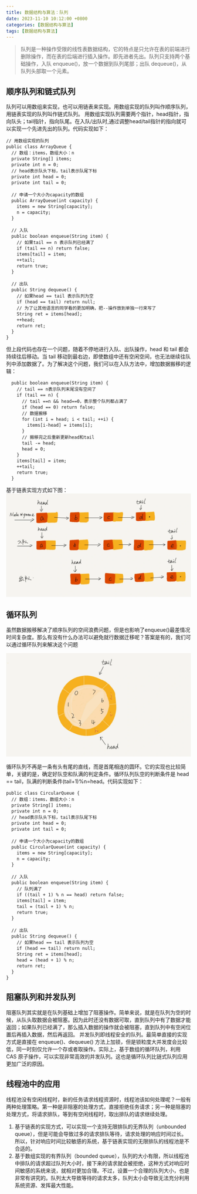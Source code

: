 ```yaml
---
title: 数据结构与算法：队列
date: 2023-11-10 10:12:00 +0800
categories: [数据结构与算法]
tags: [数据结构与算法]
---
```


> 队列是一种操作受限的线性表数据结构，它的特点是只允许在表的前端进行删除操作，而在表的后端进行插入操作。即先进者先出。队列只支持两个基础操作，入队 enqueue()，放一个数据到队列尾部；出队 dequeue()，从队列头部取一个元素。

## 顺序队列和链式队列

队列可以用数组来实现，也可以用链表来实现。用数组实现的队列叫作顺序队列，用链表实现的队列叫作链式队列。
用数组实现队列需要两个指针，head指针，指向队头；tail指针，指向队尾。在入队/出队时,通过调整head/tail指针的指向就可以实现一个先进先出的队列。代码实现如下：

```
// 用数组实现的队列
public class ArrayQueue {
  // 数组：items，数组大小：n
  private String[] items;
  private int n = 0;
  // head表示队头下标，tail表示队尾下标
  private int head = 0;
  private int tail = 0;

  // 申请一个大小为capacity的数组
  public ArrayQueue(int capacity) {
    items = new String[capacity];
    n = capacity;
  }

  // 入队
  public boolean enqueue(String item) {
    // 如果tail == n 表示队列已经满了
    if (tail == n) return false;
    items[tail] = item;
    ++tail;
    return true;
  }

  // 出队
  public String dequeue() {
    // 如果head == tail 表示队列为空
    if (head == tail) return null;
    // 为了让其他语言的同学看的更加明确，把--操作放到单独一行来写了
    String ret = items[head];
    ++head;
    return ret;
  }
}
```
但上段代码也存在一个问题，随着不停地进行入队、出队操作，head 和 tail 都会持续往后移动。当 tail 移动到最右边，即使数组中还有空闲空间，也无法继续往队列中添加数据了。为了解决这个问题，我们可以在入队方法中，增加数据搬移的逻辑：
```
  public boolean enqueue(String item) {
    // tail == n表示队列末尾没有空间了
    if (tail == n) {
      // tail ==n && head==0，表示整个队列都占满了
      if (head == 0) return false;
      // 数据搬移
      for (int i = head; i < tail; ++i) {
        items[i-head] = items[i];
      }
      // 搬移完之后重新更新head和tail
      tail -= head;
      head = 0;
    }
    items[tail] = item;
    ++tail;
    return true;
  }
```
基于链表实现方式如下图：
![基于链表实现方式](/assets/img/queue/001.png)

## 循环队列

虽然数据搬移解决了顺序队列的空间浪费问题，但是也影响了enqueue()最差情况时间复杂度。那么有没有什么办法可以避免就行数据迁移呢？答案是有的，我们可以通过循环队列来解决这个问题

![循环队列](/assets/img/queue/002.png)

循环队列不再是一条有头有尾的直线，而是首尾相连的圆环。它的实现也比较简单，关键的是，确定好队空和队满的判定条件。循环队列队空的判断条件是 head == tail，队满的判断条件(tail+1)%n=head。代码实现如下：

```
public class CircularQueue {
  // 数组：items，数组大小：n
  private String[] items;
  private int n = 0;
  // head表示队头下标，tail表示队尾下标
  private int head = 0;
  private int tail = 0;

  // 申请一个大小为capacity的数组
  public CircularQueue(int capacity) {
    items = new String[capacity];
    n = capacity;
  }

  // 入队
  public boolean enqueue(String item) {
    // 队列满了
    if ((tail + 1) % n == head) return false;
    items[tail] = item;
    tail = (tail + 1) % n;
    return true;
  }

  // 出队
  public String dequeue() {
    // 如果head == tail 表示队列为空
    if (head == tail) return null;
    String ret = items[head];
    head = (head + 1) % n;
    return ret;
  }
}
```

## 阻塞队列和并发队列

阻塞队列其实就是在队列基础上增加了阻塞操作。简单来说，就是在队列为空的时候，从队头取数据会被阻塞。因为此时还没有数据可取，直到队列中有了数据才能返回；如果队列已经满了，那么插入数据的操作就会被阻塞，直到队列中有空闲位置后再插入数据，然后再返回。
并发队列即线程安全的队列。最简单直接的实现方式是直接在 enqueue()、dequeue() 方法上加锁，但是锁粒度大并发度会比较低，同一时刻仅允许一个存或者取操作。实际上，基于数组的循环队列，利用 CAS 原子操作，可以实现非常高效的并发队列。这也是循环队列比链式队列应用更加广泛的原因。

## 线程池中的应用

线程池没有空闲线程时，新的任务请求线程资源时，线程池该如何处理呢？一般有两种处理策略。第一种是非阻塞的处理方式，直接拒绝任务请求；另一种是阻塞的处理方式，将请求排队，等到有空闲线程时，取出排队的请求继续处理。

1. 基于链表的实现方式，可以实现一个支持无限排队的无界队列（unbounded queue），但是可能会导致过多的请求排队等待，请求处理的响应时间过长。所以，针对响应时间比较敏感的系统，基于链表实现的无限排队的线程池是不合适的。
2. 基于数组实现的有界队列（bounded queue），队列的大小有限，所以线程池中排队的请求超过队列大小时，接下来的请求就会被拒绝，这种方式对响应时间敏感的系统来说，就相对更加合理。不过，设置一个合理的队列大小，也是非常有讲究的。队列太大导致等待的请求太多，队列太小会导致无法充分利用系统资源、发挥最大性能。
